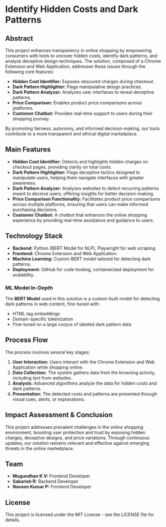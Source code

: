 <h1>Identify Hidden Costs and Dark Patterns</h1>

<h2>Abstract</h2>
<p>This project enhances transparency in online shopping by empowering consumers with tools to uncover hidden costs, identify dark patterns, and analyze deceptive design techniques. The solution, composed of a Chrome Extension and Web Application, addresses these issues through the following core features:</p>
<ul>
    <li><strong>Hidden Cost Identifier:</strong> Exposes obscured charges during checkout.</li>
    <li><strong>Dark Pattern Highlighter:</strong> Flags manipulative design practices.</li>
    <li><strong>Dark Pattern Analyzer:</strong> Analyzes user interfaces to reveal deceptive patterns.</li>
    <li><strong>Price Comparison:</strong> Enables product price comparisons across platforms.</li>
    <li><strong>Customer Chatbot:</strong> Provides real-time support to users during their shopping journey.</li>
</ul>
<p>By promoting fairness, autonomy, and informed decision-making, our tools contribute to a more transparent and ethical digital marketplace.</p>

<h2>Main Features</h2>
<ul>
    <li><strong>Hidden Cost Identifier:</strong> Detects and highlights hidden charges on checkout pages, providing clarity on total costs.</li>
    <li><strong>Dark Pattern Highlighter:</strong> Flags deceptive tactics designed to manipulate users, helping them navigate interfaces with greater awareness.</li>
    <li><strong>Dark Pattern Analyzer:</strong> Analyzes websites to detect recurring patterns meant to deceive users, offering insights for better decision-making.</li>
    <li><strong>Price Comparison Functionality:</strong> Facilitates product price comparisons across multiple platforms, ensuring that users can make informed purchasing decisions.</li>
    <li><strong>Customer Chatbot:</strong> A chatbot that enhances the online shopping experience by providing real-time assistance and guidance to users.</li>
</ul>

<h2>Technology Stack</h2>
<ul>
    <li><strong>Backend:</strong> Python (BERT Model for NLP), Playwright for web scraping.</li>
    <li><strong>Frontend:</strong> Chrome Extension and Web Application.</li>
    <li><strong>Machine Learning:</strong> Custom BERT model tailored for detecting dark patterns.</li>
    <li><strong>Deployment:</strong> GitHub for code hosting, containerized deployment for scalability.</li>
</ul>

<h3>ML Model In-Depth</h3>
<p>The <strong>BERT Model</strong> used in this solution is a custom-built model for detecting dark patterns in web content, fine-tuned with:</p>
<ul>
    <li>HTML tag embeddings</li>
    <li>Domain-specific tokenization</li>
    <li>Fine-tuned on a large corpus of labeled dark pattern data</li>
</ul>

<h2>Process Flow</h2>
<p>The process involves several key stages:</p>
<ol>
    <li><strong>User Interaction:</strong> Users interact with the Chrome Extension and Web Application while shopping online.</li>
    <li><strong>Data Collection:</strong> The system gathers data from the browsing activity, including text from websites.</li>
    <li><strong>Analysis:</strong> Advanced algorithms analyze the data for hidden costs and dark patterns.</li>
    <li><strong>Presentation:</strong> The detected costs and patterns are presented through visual cues, alerts, or explanations.</li>
</ol>

<h2>Impact Assessment & Conclusion</h2>
<p>This project addresses prevalent challenges in the online shopping environment, boosting user protection and trust by exposing hidden charges, deceptive designs, and price variations. Through continuous updates, our solution remains relevant and effective against emerging threats in the online marketplace.</p>

<h2>Team</h2>
<ul>
    <li><strong>Mugundhan K V:</strong> Frontend Developer</li>
    <li><strong>Sabarish R:</strong> Backend Developer</li>
    <li><strong>Naveen Kumar P:</strong> Frontend Developer</li>
</ul>

<h2>License</h2>
<p>This project is licensed under the MIT License - see the LICENSE file for details.</p>

